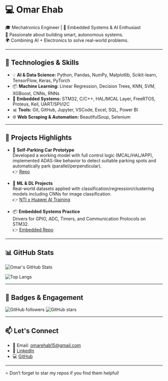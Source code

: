 # 💻 Omar Ehab

🎓 Mechatronics Engineer | 🤖 Embedded Systems & AI Enthusiast  
🔬 Passionate about building smart, autonomous systems.  
🌍 Combining AI + Electronics to solve real-world problems.

---

## 🚀 Technologies & Skills

- 💡 **AI & Data Science:** Python, Pandas, NumPy, Matplotlib, Scikit-learn, TensorFlow, Keras, PyTorch
- 📦 **Machine Learning:** Linear Regression, Decision Trees, KNN, SVM, XGBoost, CNNs, RNNs
- 🔧 **Embedded Systems:** STM32, C/C++, HAL/MCAL Layer, FreeRTOS, Proteus, Keil, UART/SPI/I2C
- 📊 **Tools:** Git, GitHub, Jupyter, VSCode, Excel, SQL, Power BI
- 🌐 **Web Scraping & Automation:** BeautifulSoup, Selenium

---

## 📌 Projects Highlights

- 🚗 **Self-Parking Car Prototype**  
  Developed a working model with full control logic (MCAL/HAL/APP), implemented ADAS-like behavior to detect suitable parking spots and automatically park (parallel/perpendicular).  
  👉 [Repo](https://github.com/omarehab15/Self-Parking-System)

- 🧠 **ML & DL Projects**  
  Real-world datasets applied with classification/regression/clustering models including CNNs for image classification.  
  👉 [NTI x Huawei AI Training](https://github.com/omarehab15/NTIxHuawei_AI_Training)

- 📦 **Embedded Systems Practice**  
  Drivers for GPIO, ADC, Timers, and Communication Protocols on STM32.  
  👉 [Embedded Repo](https://github.com/omarehab15/embedded_systems)

---

## 📊 GitHub Stats

![Omar's GitHub Stats](https://github-readme-stats.vercel.app/api?username=omarehab15&show_icons=true&theme=tokyonight)

![Top Langs](https://github-readme-stats.vercel.app/api/top-langs/?username=omarehab15&layout=compact&theme=tokyonight)

---

## 🏅 Badges & Engagement

![GitHub followers](https://img.shields.io/github/followers/omarehab15?label=Followers&style=social)
![GitHub stars](https://img.shields.io/github/stars/omarehab15?style=social)

---

## 📫 Let's Connect

- 📧 Email: omarehab15@gmail.com  
- 💼 [LinkedIn](www.linkedin.com/in/omar-ehab-eid)  
- 💻 [GitHub](https://github.com/omarehab15)

---
⭐ Don’t forget to star my repos if you find them helpful!
